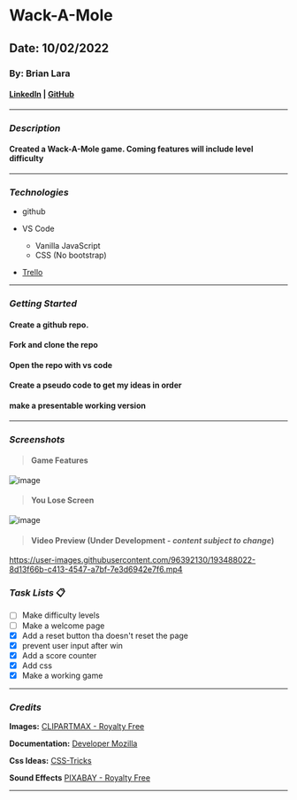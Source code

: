 # Wack-A-Mole

## Date: 10/02/2022

### By: Brian Lara

#### [LinkedIn](https://www.linkedin.com/in/brian-lara/) | [GitHub](https://github.com/BrianDLara)

---

### **_Description_**

#### Created a Wack-A-Mole game. Coming features will include level difficulty

---

### **_Technologies_**

  - github

- VS Code
  - Vanilla JavaScript
  - CSS (No bootstrap)

- [Trello](https://trello.com/b/haSdPzFQ/wack-a-mole-game)




---

### **_Getting Started_**

#### Create a github repo.

#### Fork and clone the repo

#### Open the repo with vs code

#### Create a pseudo code to get my ideas in order

#### make a presentable working version

---

### **_Screenshots_**

> #### **Game Features**

![image](https://i.imgur.com/h9r6504.png)

> #### **You Lose Screen**

![image](https://i.imgur.com/7YzYolR.png)

> #### **Video Preview (Under Development - *content subject to change*)**
https://user-images.githubusercontent.com/96392130/193488022-8d13f66b-c413-4547-a7bf-7e3d6942e7f6.mp4




### **_Task Lists_** :clipboard:
- [ ] Make difficulty levels
- [ ] Make a welcome page
- [x] Add a reset button tha doesn't reset the page
- [x] prevent user input after win
- [x] Add a score counter
- [x] Add css
- [x] Make a working game

---

### **_Credits_**

**Images:** [CLIPARTMAX - Royalty Free](https://www.clipartmax.com/)

**Documentation:** [Developer Mozilla](https://developer.mozilla.org/en-US/docs/Web/JavaScript/Reference/Global_Objects/Array/forEach)

**Css Ideas:** [CSS-Tricks](https://css-tricks.com/)

**Sound Effects** [PIXABAY - Royalty Free](https://pixabay.com/sound-effects/?utm_source=link-attribution&amp;utm_medium=referral&amp;utm_campaign=music&amp;utm_content=7153)


---
